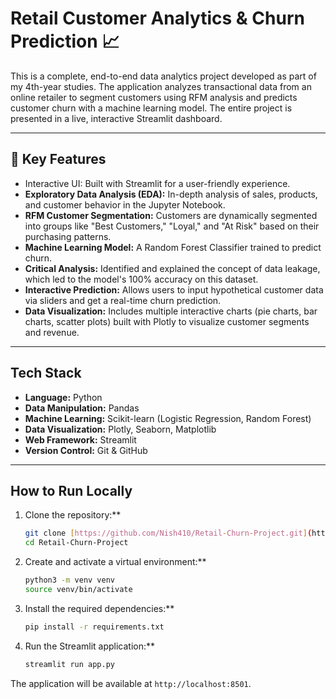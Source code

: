 # Retail Customer Analytics & Churn Prediction 📈

This is a complete, end-to-end data analytics project developed as part of my 4th-year studies. The application analyzes transactional data from an online retailer to segment customers using RFM analysis and predicts customer churn with a machine learning model. The entire project is presented in a live, interactive Streamlit dashboard.

---

## 🚀 Key Features

- Interactive UI: Built with Streamlit for a user-friendly experience.
- **Exploratory Data Analysis (EDA):** In-depth analysis of sales, products, and customer behavior in the Jupyter Notebook.
- **RFM Customer Segmentation:** Customers are dynamically segmented into groups like "Best Customers," "Loyal," and "At Risk" based on their purchasing patterns.
- **Machine Learning Model:** A Random Forest Classifier trained to predict churn.
- **Critical Analysis:** Identified and explained the concept of data leakage, which led to the model's 100% accuracy on this dataset.
- **Interactive Prediction:** Allows users to input hypothetical customer data via sliders and get a real-time churn prediction.
- **Data Visualization:** Includes multiple interactive charts (pie charts, bar charts, scatter plots) built with Plotly to visualize customer segments and revenue.

---

## Tech Stack

- **Language:** Python
- **Data Manipulation:** Pandas
- **Machine Learning:** Scikit-learn (Logistic Regression, Random Forest)
- **Data Visualization:** Plotly, Seaborn, Matplotlib
- **Web Framework:** Streamlit
- **Version Control:** Git & GitHub

---

## How to Run Locally

1.  Clone the repository:**
    ```bash
    git clone [https://github.com/Nish410/Retail-Churn-Project.git](https://github.com/Nish410/Retail-Churn-Project.git)
    cd Retail-Churn-Project
    ```
2.  Create and activate a virtual environment:**
    ```bash
    python3 -m venv venv
    source venv/bin/activate
    ```
3.  Install the required dependencies:**
    ```bash
    pip install -r requirements.txt
    ```
4.  Run the Streamlit application:**
    ```bash
    streamlit run app.py
    ```
The application will be available at `http://localhost:8501`.
